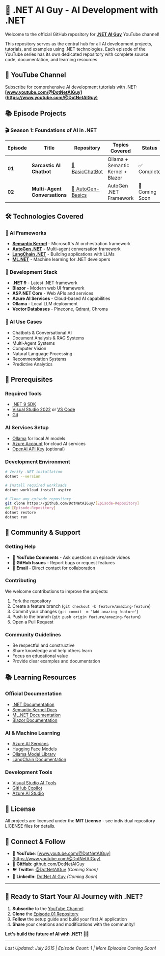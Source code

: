 # 🚀 .NET AI Guy - AI Development with .NET

Welcome to the official GitHub repository for **[.NET AI Guy](https://www.youtube.com/@DotNetAIGuy)** YouTube channel! 

This repository serves as the central hub for all AI development projects, tutorials, and examples using .NET technologies. Each episode of the YouTube series has its own dedicated repository with complete source code, documentation, and learning resources.

## 🎥 YouTube Channel

Subscribe for comprehensive AI development tutorials with .NET:  
**[www.youtube.com/@DotNetAIGuy](https://www.youtube.com/@DotNetAIGuy)**

## 📚 Episode Projects

### 🎬 Season 1: Foundations of AI in .NET

| Episode | Title | Repository | Topics Covered | Status |
|---------|-------|------------|----------------|--------|
| **01** | **Sarcastic AI Chatbot** | [📁 BasicChatBot](https://github.com/DotNetAIGuy/BasicChatBot) | Ollama + Semantic Kernel + Blazor | ✅ Complete |
| **02** | **Multi-Agent Conversations** | [📁 AutoGen-Basics](https://github.com/DotNetAIGuy/AutoGen-Basics) | AutoGen .NET Framework | 🚧 Coming Soon |

## 🛠️ Technologies Covered

### 🧠 **AI Frameworks**
- **[Semantic Kernel](https://github.com/microsoft/semantic-kernel)** - Microsoft's AI orchestration framework
- **[AutoGen .NET](https://github.com/microsoft/autogen)** - Multi-agent conversation framework  
- **[LangChain .NET](https://github.com/tryAGI/LangChain)** - Building applications with LLMs
- **[ML.NET](https://dotnet.microsoft.com/apps/machinelearning-ai/ml-dotnet)** - Machine learning for .NET developers

### 🚀 **Development Stack**
- **.NET 9** - Latest .NET framework
- **Blazor** - Modern web UI framework
- **ASP.NET Core** - Web APIs and services
- **Azure AI Services** - Cloud-based AI capabilities
- **Ollama** - Local LLM deployment
- **Vector Databases** - Pinecone, Qdrant, Chroma

### 🎯 **AI Use Cases**
- Chatbots & Conversational AI
- Document Analysis & RAG Systems
- Multi-Agent Systems
- Computer Vision
- Natural Language Processing
- Recommendation Systems
- Predictive Analytics


## 🔧 Prerequisites

### **Required Tools**
- [.NET 9 SDK](https://dotnet.microsoft.com/download/dotnet/9.0)
- [Visual Studio 2022](https://visualstudio.microsoft.com/) or [VS Code](https://code.visualstudio.com/)
- [Git](https://git-scm.com/)

### **AI Services Setup**
- [Ollama](https://ollama.ai/) for local AI models
- [Azure Account](https://azure.microsoft.com/free/) for cloud AI services
- [OpenAI API Key](https://platform.openai.com/) (optional)

### **Development Environment**
```bash
# Verify .NET installation
dotnet --version

# Install required workloads
dotnet workload install aspire

# Clone any episode repository
git clone https://github.com/DotNetAIGuy/[Episode-Repository]
cd [Episode-Repository]
dotnet restore
dotnet run
```

## 🤝 Community & Support

### **Getting Help**
- 💬 **YouTube Comments** - Ask questions on episode videos
- 🐛 **GitHub Issues** - Report bugs or request features
- 📧 **Email** - Direct contact for collaboration

### **Contributing**
We welcome contributions to improve the projects:

1. Fork the repository
2. Create a feature branch (`git checkout -b feature/amazing-feature`)
3. Commit your changes (`git commit -m 'Add amazing feature'`)
4. Push to the branch (`git push origin feature/amazing-feature`)
5. Open a Pull Request

### **Community Guidelines**
- Be respectful and constructive
- Share knowledge and help others learn
- Focus on educational value
- Provide clear examples and documentation

## 📚 Learning Resources

### **Official Documentation**
- [.NET Documentation](https://docs.microsoft.com/dotnet/)
- [Semantic Kernel Docs](https://learn.microsoft.com/semantic-kernel/)
- [ML.NET Documentation](https://docs.microsoft.com/dotnet/machine-learning/)
- [Blazor Documentation](https://docs.microsoft.com/aspnet/core/blazor/)

### **AI & Machine Learning**
- [Azure AI Services](https://azure.microsoft.com/services/cognitive-services/)
- [Hugging Face Models](https://huggingface.co/models)
- [Ollama Model Library](https://ollama.ai/library)
- [LangChain Documentation](https://python.langchain.com/)

### **Development Tools**
- [Visual Studio AI Tools](https://visualstudio.microsoft.com/vs/features/ai/)
- [GitHub Copilot](https://github.com/features/copilot)
- [Azure AI Studio](https://azure.microsoft.com/products/ai-studio/)


## 📄 License

All projects are licensed under the **MIT License** - see individual repository LICENSE files for details.

## 🔗 Connect & Follow

- 🎥 **YouTube**: [www.youtube.com/@DotNetAIGuy](https://www.youtube.com/@DotNetAIGuy)
- 🐙 **GitHub**: [github.com/DotNetAIGuy](https://github.com/DotNetAIGuy)
- 🐦 **Twitter**: [@DotNetAIGuy](https://twitter.com/DotNetAIGuy) *(Coming Soon)*
- 💼 **LinkedIn**: [DotNet AI Guy](https://linkedin.com/in/dotnetaiguy) *(Coming Soon)*

---

## 🚀 **Ready to Start Your AI Journey with .NET?**

1. **Subscribe** to the [YouTube Channel](https://www.youtube.com/@DotNetAIGuy)
2. **Clone** the [Episode 01 Repository](https://github.com/DotNetAIGuy/BasicChatBot)
3. **Follow** the setup guide and build your first AI application
4. **Share** your creations and modifications with the community!

**Let's build the future of AI with .NET! 🤖✨**

---

*Last Updated: July 2015 | Episode Count: 1 | More Episodes Coming Soon!*